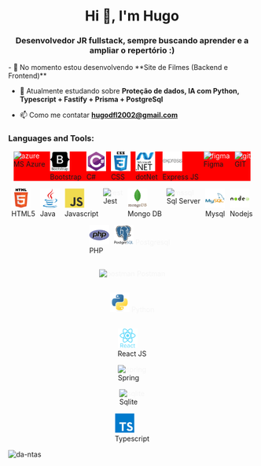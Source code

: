 <h1 align="center">Hi 👋, I'm Hugo</h1>
<h3 align="center">Desenvolvedor JR fullstack, sempre buscando aprender e a ampliar o repertório :)</h3>
- 🔭 No momento estou desenvolvendo **Site de Filmes (Backend e Frontend)**

- 🌱 Atualmente estudando sobre **Proteção de dados, IA com Python, Typescript + Fastify + Prisma + PostgreSql**

- 📫 Como me contatar **hugodfl2002@gmail.com**
<h3 align="left">Languages and Tools:</h3>
<span align="left" style="display: flex; flex-direction: column; align-items: center; gap: 15px; width: 100%">
    <div style="display: flex; gap: 10px; background-color: red;">
        <div style="display: flex; flex-direction: column;">
            <a href="https://azure.microsoft.com/en-in/" target="_blank" rel="noreferrer" style="text-decoration: none; color: whitesmoke">
                <img
                    src="https://www.vectorlogo.zone/logos/microsoft_azure/microsoft_azure-icon.svg"
                    alt="azure"
                    width="40"
                    height="40"
                >
            </a>
            <span>MS Azure</span>
        </div>
        <div style="display: flex; flex-direction: column;">
            <a href="https://getbootstrap.com" target="_blank" rel="noreferrer" style="text-decoration: none; color: whitesmoke">
                <img
                    src="https://raw.githubusercontent.com/devicons/devicon/master/icons/bootstrap/bootstrap-plain-wordmark.svg"
                    alt="bootstrap"
                    width="40"
                    height="40"
                >
            </a>
            <span>Bootstrap</span>
        </div>
        <div style="display: flex; flex-direction: column;">
        <a href="https://www.w3schools.com/cs/" target="_blank" rel="noreferrer" style="text-decoration: none; color: whitesmoke">
            <img
                src="https://raw.githubusercontent.com/devicons/devicon/master/icons/csharp/csharp-original.svg"
                alt="csharp"
                width="40"
                height="40"
            >
        </a>
        <span>C#</span>
        </div>
        <div style="display: flex; flex-direction: column;">
        <a href="https://www.w3schools.com/css/" target="_blank" rel="noreferrer" style="text-decoration: none; color: whitesmoke">
            <img
                src="https://raw.githubusercontent.com/devicons/devicon/master/icons/css3/css3-original-wordmark.svg"
                alt="css3"
                width="40"
                height="40"
            >
        </a>
        <span>CSS</span>
        </div>
        <div style="display: flex; flex-direction: column;">
        <a href="https://dotnet.microsoft.com/" target="_blank" rel="noreferrer" style="text-decoration: none; color: whitesmoke">
            <img
                src="https://raw.githubusercontent.com/devicons/devicon/master/icons/dot-net/dot-net-original-wordmark.svg"
                alt="dotnet"
                width="40"
                height="40"
            >
        </a>
        <span>dotNet</span>
        </div>
        <div style="display: flex; flex-direction: column;">
        <a href="https://expressjs.com" target="_blank" rel="noreferrer" style="text-decoration: none; color: whitesmoke">
            <img
                src="https://raw.githubusercontent.com/devicons/devicon/master/icons/express/express-original-wordmark.svg"
                alt="express"
                width="40"
                height="40"
            >
        </a>
        <span>Express JS</span>
        </div>
        <div style="display: flex; flex-direction: column;">
        <a href="https://www.figma.com/" target="_blank" rel="noreferrer" style="text-decoration: none; color: whitesmoke">
            <img
                src="https://www.vectorlogo.zone/logos/figma/figma-icon.svg"
                alt="figma"
                width="40"
                height="40"
            >
        </a>
        <span>Figma</span>
        </div>
        <div style="display: flex; flex-direction: column;">
        <a href="https://git-scm.com/" target="_blank" rel="noreferrer" style="text-decoration: none; color: whitesmoke">
            <img
                src="https://www.vectorlogo.zone/logos/git-scm/git-scm-icon.svg"
                alt="git"
                width="40"
                height="40"
            >
        </a>
        <span>GIT</span>
        </div>
    </div>
    <div style="display: flex; gap: 10px">
        <div style="display: flex; flex-direction: column;">
        <a href="https://www.w3.org/html/" target="_blank" rel="noreferrer" style="text-decoration: none; color: whitesmoke">
            <img
                src="https://raw.githubusercontent.com/devicons/devicon/master/icons/html5/html5-original-wordmark.svg"
                alt="html5"
                width="40"
                height="40"
            >
        </a>
        <span>HTML5</span>
        </div>
        <div style="display: flex; flex-direction: column;">
        <a href="https://www.java.com" target="_blank" rel="noreferrer" style="text-decoration: none; color: whitesmoke">
            <img
                src="https://raw.githubusercontent.com/devicons/devicon/master/icons/java/java-original.svg"
                alt="java"
                width="40"
                height="40"
            >
        </a>
        <span>Java</span>
        </div>
        <div style="display: flex; flex-direction: column;">
        <a href="https://developer.mozilla.org/en-US/docs/Web/JavaScript" target="_blank" rel="noreferrer" style="text-decoration: none; color: whitesmoke">
            <img
                src="https://raw.githubusercontent.com/devicons/devicon/master/icons/javascript/javascript-original.svg"
                alt="javascript"
                width="40"
                height="40"
            >
        </a>
        <span>Javascript</span>
        </div>
        <div style="display: flex; flex-direction: column;">
        <a href="https://jestjs.io" target="_blank" rel="noreferrer" style="text-decoration: none; color: whitesmoke">
            <img
                src="https://www.vectorlogo.zone/logos/jestjsio/jestjsio-icon.svg"
                alt="jest"
                width="40"
                height="40"
            >
        </a>
        <span>Jest</span>
        </div>
        <div style="display: flex; flex-direction: column;">
        <a href="https://www.mongodb.com/" target="_blank" rel="noreferrer" style="text-decoration: none; color: whitesmoke">
            <img
                src="https://raw.githubusercontent.com/devicons/devicon/master/icons/mongodb/mongodb-original-wordmark.svg"
                alt="mongodb"
                width="40"
                height="40"
            >
        </a>
        <span>Mongo DB</span>
        </div>
        <div style="display: flex; flex-direction: column;">
        <a href="https://www.microsoft.com/en-us/sql-server" target="_blank" rel="noreferrer" style="text-decoration: none; color: whitesmoke">
            <img
                src="https://www.svgrepo.com/show/303229/microsoft-sql-server-logo.svg"
                alt="mssql"
                width="40"
                height="40"
            >
        </a>
        <span>Sql Server</span>
        </div>
        <div style="display: flex; flex-direction: column;">
        <a href="https://www.mysql.com/" target="_blank" rel="noreferrer" style="text-decoration: none; color: whitesmoke">
            <img
                src="https://raw.githubusercontent.com/devicons/devicon/master/icons/mysql/mysql-original-wordmark.svg"
                alt="mysql"
                width="40"
                height="40"
            >
        </a>
        <span>Mysql</span>
        </div>
        <div style="display: flex; flex-direction: column;">
        <a href="https://nodejs.org" target="_blank" rel="noreferrer" style="text-decoration: none; color: whitesmoke">
            <img
                src="https://raw.githubusercontent.com/devicons/devicon/master/icons/nodejs/nodejs-original-wordmark.svg"
                alt="nodejs"
                width="40"
                height="40"
            >
        </a>
        <span>Nodejs</span>
        </div>
    </div>
    <div style="display: flex; gap: 10px">
        <div style="display: flex; flex-direction: column;">
        <a href="https://www.php.net" target="_blank" rel="noreferrer" style="text-decoration: none; color: whitesmoke">
            <img
                src="https://raw.githubusercontent.com/devicons/devicon/master/icons/php/php-original.svg"
                alt="php"
                width="40"
                height="40"
            >
        </a>
        <span>PHP</span>
        </div>
        <div style="display: flex; flex-direction: column;">
        <a href="https://www.postgresql.org" target="_blank" rel="noreferrer" style="text-decoration: none; color: whitesmoke">
            <img
                src="https://raw.githubusercontent.com/devicons/devicon/master/icons/postgresql/postgresql-original-wordmark.svg"
                alt="postgresql"
                width="40"
                height="40"
            >
            <span>Postgresql</span>
            </div>
    </div>
        <div style="display: flex; flex-direction: column;">
        <a href="https://postman.com" target="_blank" rel="noreferrer" style="text-decoration: none; color: whitesmoke">
            <img
                src="https://www.vectorlogo.zone/logos/getpostman/getpostman-icon.svg"
                alt="postman"
                width="40"
                height="40"
            >
            <span>Postman</span>
            </div>
    </div>
        <div style="display: flex; flex-direction: column;">
        <a href="https://www.python.org" target="_blank" rel="noreferrer" style="text-decoration: none; color: whitesmoke">
            <img
                src="https://raw.githubusercontent.com/devicons/devicon/master/icons/python/python-original.svg"
                alt="python"
                width="40"
                height="40"
            >
            <span>Python</span>
            </div>
    </div>
        <div style="display: flex; flex-direction: column;">
        <a href="https://reactjs.org/" target="_blank" rel="noreferrer" style="text-decoration: none; color: whitesmoke">
            <img
                src="https://raw.githubusercontent.com/devicons/devicon/master/icons/react/react-original-wordmark.svg"
                alt="react"
                width="40"
                height="40"
            >
        </a>
        <span>React JS</span>
        </div>
        <div style="display: flex; flex-direction: column;">
        <a href="https://spring.io/" target="_blank" rel="noreferrer" style="text-decoration: none; color: whitesmoke">
            <img
                src="https://www.vectorlogo.zone/logos/springio/springio-icon.svg"
                alt="spring"
                width="40"
                height="40"
            >
        </a>
        <span>Spring</span>
        </div>
        <div style="display: flex; flex-direction: column;">
        <a href="https://www.sqlite.org/" target="_blank" rel="noreferrer" style="text-decoration: none; color: whitesmoke">
            <img
                src="https://www.vectorlogo.zone/logos/sqlite/sqlite-icon.svg"
                alt="sqlite"
                width="40"
                height="40"
            >
        </a>
        <span>Sqlite</span>
        </div>
        <div style="display: flex; flex-direction: column;">
        <a href="https://www.typescriptlang.org/" target="_blank" rel="noreferrer" style="text-decoration: none; color: whitesmoke">
            <img
                src="https://raw.githubusercontent.com/devicons/devicon/master/icons/typescript/typescript-original.svg"
                alt="typescript"
                width="40"
                height="40"
            >
        </a>
        <span>Typescript</span>
        </div>
    </div>
</span>
<p>
    <img align="center" src="https://github-readme-stats.vercel.app/api/top-langs?username=da-ntas&show_icons=true&locale=en&layout=compact" alt="da-ntas">
</p>
